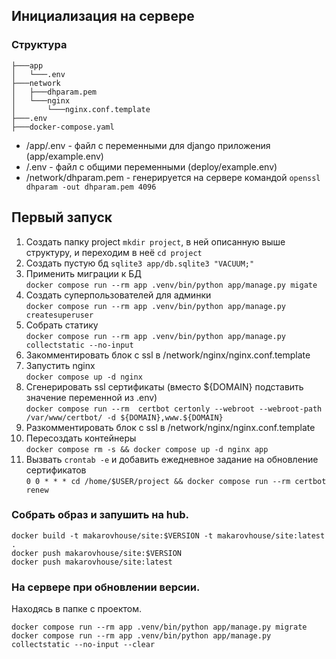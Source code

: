 ## Инициализация на сервере
### Структура
```
├───app
│   └───.env
├───network
│   ├───dhparam.pem
│   └───nginx
│       └───nginx.conf.template
├───.env
├───docker-compose.yaml
```
- /app/.env - файл с переменными для django приложения (app/example.env)
- /.env - файл с общими переменными (deploy/example.env)
- /network/dhparam.pem - генерируется на сервере командой `openssl dhparam -out dhparam.pem 4096`

## Первый запуск
1) Создать папку project `mkdir project`, в ней описанную выше структуру, и переходим в неё `cd project`
2) Создать пустую бд `sqlite3 app/db.sqlite3 "VACUUM;"`
3) Применить миграции к БД<br/>`docker compose run --rm app .venv/bin/python app/manage.py migate`
4) Создать суперпользователей для админки <br/>`docker compose run --rm app .venv/bin/python app/manage.py createsuperuser`
5) Собрать статику<br/>`docker compose run --rm app .venv/bin/python app/manage.py collectstatic --no-input`
6) Закомментировать блок с ssl в /network/nginx/nginx.conf.template
7) Запустить nginx <br/>`docker compose up -d nginx`
8) Сгенерировать ssl сертификаты (вместо ${DOMAIN} подставить значение переменной из .env) <br/>`docker compose run --rm  certbot certonly --webroot --webroot-path /var/www/certbot/ -d ${DOMAIN},www.${DOMAIN}`
9) Разкомментировать блок с ssl в /network/nginx/nginx.conf.template
10) Пересоздать контейнеры <br/>`docker compose rm -s && docker compose up -d nginx app`
11) Вызвать `crontab -e` и добавить ежедневное задание на обновление сертификатов <br/>`0 0 * * * cd /home/$USER/project && docker compose run --rm certbot renew`

### Собрать образ и запушить на hub.
```shell
docker build -t makarovhouse/site:$VERSION -t makarovhouse/site:latest .
docker push makarovhouse/site:$VERSION
docker push makarovhouse/site:latest
```

### На сервере при обновлении версии.
Находясь в папке с проектом.
```shell
docker compose run --rm app .venv/bin/python app/manage.py migrate
docker compose run --rm app .venv/bin/python app/manage.py collectstatic --no-input --clear
```
